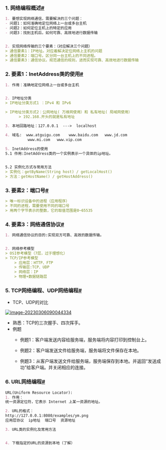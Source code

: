 ### 1. 网络编程概述[#](https://www.cnblogs.com/deyo/p/17496096.html#1-%E7%BD%91%E7%BB%9C%E7%BC%96%E7%A8%8B%E6%A6%82%E8%BF%B0)

```markdown
1. 要想实现网络通信，需要解决的三个问题：
- 问题1：如何准确地定位网络上一台或多台主机
- 问题2：如何定位主机上的特定的应用
- 问题3：找到主机后，如何可靠、高效地进行数据传输


2. 实现网络传输的三个要素：（对应解决三个问题）
> 通信要素1：IP地址。对应着解决定位网络上主机的问题
> 通信要素2：端口号。区分同一台主机上的不同进程。
> 通信要素3：通信协议。规范通信的规则，进而实现可靠、高效地进行数据传输
```

### 2. 要素1：InetAddress类的使用[#](https://www.cnblogs.com/deyo/p/17496096.html#2-%E8%A6%81%E7%B4%A01inetaddress%E7%B1%BB%E7%9A%84%E4%BD%BF%E7%94%A8)

```markdown
1. 作用：准确地定位网络上一台或多台主机


2. IP地址分类
> IP地址分类方式1 ：IPv4 和 IPv6

> IP地址分类方式2：公网地址( 万维网使用）和 私有地址( 局域网使用）
      > 192.168.开头的就是私有地址

3. 本地回路地址：127.0.0.1  --->  localhost

4. 域名:  www.atguigu.com    www.baidu.com   www.jd.com
          www.mi.com   www.vip.com
          
5. InetAddress的使用
5.1 作用:InetAddress类的一个实例表示一个具体的ip地址。


5.2 实例化方式与常用方法
> 实例化：getByName(String host) / getLocalHost()
> 方法：getHostName() / getHostAddress()          
```

### 3. 要素2：端口号[#](https://www.cnblogs.com/deyo/p/17496096.html#3-%E8%A6%81%E7%B4%A02%E7%AB%AF%E5%8F%A3%E5%8F%B7)

```markdown
> 唯一标识设备中的进程（应用程序）
> 不同的进程，需要使用不同的端口号
> 用两个字节表示的整数，它的取值范围是0~65535
```

### 4. 要素3：网络通信协议[#](https://www.cnblogs.com/deyo/p/17496096.html#4-%E8%A6%81%E7%B4%A03%E7%BD%91%E7%BB%9C%E9%80%9A%E4%BF%A1%E5%8D%8F%E8%AE%AE)

```markdown
1. 网络通信协议的目的:实现双方可靠、高效的数据传输。


2. 网络参考模型
> OSI参考模型（7层，过于理想化）
> TCP/IP参考模型
    > 应用层：HTTP、FTP
    > 传输层:TCP、UDP
    > 网络层：IP
    > 物理+数据链路层
```

### 5. TCP网络编程、UDP网络编程[#](https://www.cnblogs.com/deyo/p/17496096.html#5-tcp%E7%BD%91%E7%BB%9C%E7%BC%96%E7%A8%8Budp%E7%BD%91%E7%BB%9C%E7%BC%96%E7%A8%8B)

- TCP、UDP的对比

[![image-20230306090044334](https://s2.loli.net/2023/06/21/bfcC8TRL3VnFWQH.png)](https://s2.loli.net/2023/06/21/bfcC8TRL3VnFWQH.png)

- 熟悉：TCP的三次握手、四次挥手。
- 例题
    - 例题1：客户端发送内容给服务端，服务端将内容打印到控制台上。
        
    - 例题2：客户端发送文件给服务端，服务端将文件保存在本地。
        
    - 例题3：从客户端发送文件给服务端，服务端保存到本地。并返回“发送成功”给客户端。并关闭相应的连接。
        

### 6. URL网络编程[#](https://www.cnblogs.com/deyo/p/17496096.html#6-url%E7%BD%91%E7%BB%9C%E7%BC%96%E7%A8%8B)

```markdown
URL(Uniform Resource Locator):
1. 作用：
统一资源定位符，它表示 Internet 上某一资源的地址。

2. URL的格式：
http://127.0.0.1:8080/examples/ym.png
应用层协议  ip地址  端口号  资源地址

3. URL类的实例化及常用方法


4. 下载指定的URL的资源到本地（了解）
```